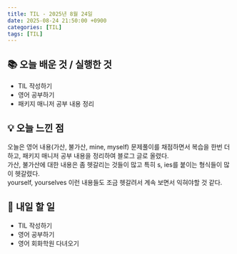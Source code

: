 ```yaml
---
title: TIL - 2025년 8월 24일
date: 2025-08-24 21:50:00 +0900
categories: [TIL]
tags: [TIL]
---
```


## 📚 **오늘 배운 것 / 실행한 것**

- TIL 작성하기
- 영어 공부하기
- 패키지 매니저 공부 내용 정리

## 💡 **오늘 느낀 점**

오늘은 영어 내용(가산, 불가산, mine, myself) 문제풀이를 채점하면서 복습을 한번 더 하고, 패키지 매니저 공부 내용을 정리하여 블로그 글로 올렸다.<br>
가산, 불가산에 대한 내용은 좀 헷갈리는 것들이 많고 특히 s, ies를 붙이는 형식들이 많이 헷갈렸다.<br>
yourself, yourselves 이런 내용들도 조금 헷갈려서 계속 보면서 익혀야할 것 같다.

## 🎯 **내일 할 일**

- TIL 작성하기
- 영어 공부하기
- 영어 회화학원 다녀오기